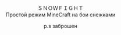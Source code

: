 <div id="header" align="center"> 
ＳＮＯＷＦＩＧＨＴ</div>
<div id="footer" align="center">
Простой режим MineCraft на бои снежками

p.s заброшен
</div>
